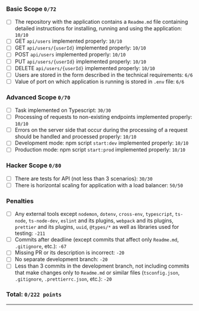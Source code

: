 ### Basic Scope `0/72`

- [ ] The repository with the application contains a `Readme.md` file containing detailed instructions for installing, running and using the application: `10/10`
- [ ] GET `api/users` implemented properly: `10/10`
- [ ] GET `api/users/{userId}` implemented properly: `10/10`
- [ ] POST `api/users` implemented properly: `10/10`
- [ ] PUT `api/users/{userId}` implemented properly: `10/10`
- [ ] DELETE `api/users/{userId}` implemented properly: `10/10`
- [ ] Users are stored in the form described in the technical requirements: `6/6`
- [ ] Value of port on which application is running is stored in `.env` file: `6/6`

### Advanced Scope `0/70`

- [ ] Task implemented on Typescript: `30/30`
- [ ] Processing of requests to non-existing endpoints implemented properly: `10/10`
- [ ] Errors on the server side that occur during the processing of a request should be handled and processed properly: `10/10`
- [ ] Development mode: npm script `start:dev` implemented properly: `10/10`
- [ ] Production mode: npm script `start:prod` implemented properly: `10/10`

### Hacker Scope `0/80`

- [ ] There are tests for API (not less than 3 scenarios): `30/30`
- [ ] There is horizontal scaling for application with a load balancer: `50/50`

### Penalties

- [ ] Any external tools except `nodemon`, `dotenv`, `cross-env`, `typescript`, `ts-node`, `ts-node-dev`, `eslint` and its plugins, `webpack` and its plugins, `prettier` and its plugins, `uuid`, `@types/*` as well as libraries used for testing: `-211`
- [ ] Commits after deadline (except commits that affect only `Readme.md`, `.gitignore`, etc.): `-67`
- [ ] Missing PR or its description is incorrect: `-20`
- [ ] No separate development branch: `-20`
- [ ] Less than 3 commits in the development branch, not including commits that make changes only to `Readme.md` or similar files (`tsconfig.json`, `.gitignore`, `.prettierrc.json`, etc.): `-20`

### Total: `0/222 points`

---
